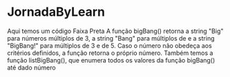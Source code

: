 # JornadaByLearn

Aqui temos um código Faixa Preta
  A função bigBang() retorna a string "Big" para números múltiplos de 3, a string "Bang" para múltiplos de e a string "BigBang!" para múltiplos de 3 e de 5. Caso o número não obedeça aos critérios definidos, a função retorna o próprio número.
  Também temos a função listBigBang(), que enumera todos os valores da função bigBang() até dado número
